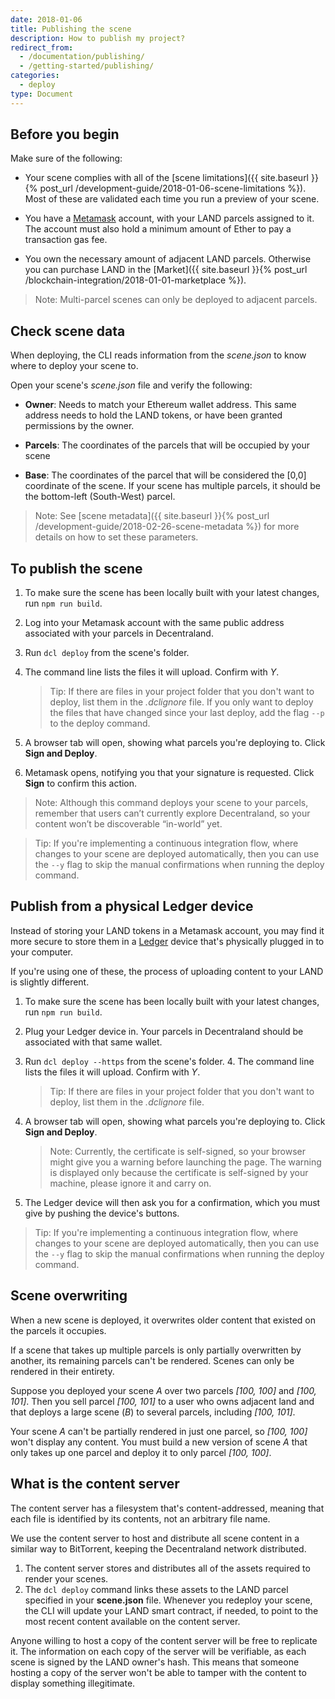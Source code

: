 ```yaml
---
date: 2018-01-06
title: Publishing the scene
description: How to publish my project?
redirect_from:
  - /documentation/publishing/
  - /getting-started/publishing/
categories:
  - deploy
type: Document
---
```


## Before you begin

Make sure of the following:

- Your scene complies with all of the [scene limitations]({{ site.baseurl }}{% post_url /development-guide/2018-01-06-scene-limitations %}). Most of these are validated each time you run a preview of your scene.

- You have a [Metamask](https://metamask.io/) account, with your LAND parcels assigned to it. The account must also hold a minimum amount of Ether to pay a transaction gas fee.

- You own the necessary amount of adjacent LAND parcels. Otherwise you can purchase LAND in the [Market]({{ site.baseurl }}{% post_url /blockchain-integration/2018-01-01-marketplace %}).

> Note: Multi-parcel scenes can only be deployed to adjacent parcels.

<!--
- If you're deploying a single scene to multiple adjacent parcels, you must first merge them together into an _Estate_ before you can deploy to them. See [Marketplace]({{ site.baseurl }}{% post_url /blockchain-integration/2018-01-01-marketplace %}) for instructions on how to create an estate.
-->

## Check scene data

When deploying, the CLI reads information from the _scene.json_ to know where to deploy your scene to.

Open your scene's _scene.json_ file and verify the following:

- **Owner**: Needs to match your Ethereum wallet address. This same address needs to hold the LAND tokens, or have been granted permissions by the owner.

- **Parcels**: The coordinates of the parcels that will be occupied by your scene

- **Base**: The coordinates of the parcel that will be considered the [0,0] coordinate of the scene. If your scene has multiple parcels, it should be the bottom-left (South-West) parcel.

> Note: See [scene metadata]({{ site.baseurl }}{% post_url /development-guide/2018-02-26-scene-metadata %}) for more details on how to set these parameters.

## To publish the scene

1.  To make sure the scene has been locally built with your latest changes, run `npm run build`.
2.  Log into your Metamask account with the same public address associated with your parcels in Decentraland.
3.  Run `dcl deploy` from the scene's folder.
4.  The command line lists the files it will upload. Confirm with _Y_.

    > Tip: If there are files in your project folder that you don't want to deploy, list them in the _.dclignore_ file.
    > If you only want to deploy the files that have changed since your last deploy, add the flag `--p` to the deploy command.

5.  A browser tab will open, showing what parcels you're deploying to. Click **Sign and Deploy**.
6.  Metamask opens, notifying you that your signature is requested. Click **Sign** to confirm this action.

<!--
Currently, as a measure to improve performance and your visitor's experience, your content will be pinned to Decentraland’s main server to ensure that the data needed to render your parcel is always readily available.
-->

> Note: Although this command deploys your scene to your parcels, remember that users can’t currently explore Decentraland, so your content won’t be discoverable “in-world” yet.

> Tip: If you're implementing a continuous integration flow, where changes to your scene are deployed automatically, then you can use the `--y` flag to skip the manual confirmations when running the deploy command.

## Publish from a physical Ledger device

Instead of storing your LAND tokens in a Metamask account, you may find it more secure to store them in a [Ledger](https://www.ledger.com/) device that's physically plugged in to your computer.

If you're using one of these, the process of uploading content to your LAND is slightly different.

1.  To make sure the scene has been locally built with your latest changes, run `npm run build`.
2.  Plug your Ledger device in. Your parcels in Decentraland should be associated with that same wallet.
3.  Run `dcl deploy --https` from the scene's folder. 4. The command line lists the files it will upload. Confirm with _Y_.

    > Tip: If there are files in your project folder that you don't want to deploy, list them in the _.dclignore_ file.

4.  A browser tab will open, showing what parcels you're deploying to. Click **Sign and Deploy**.

    > Note: Currently, the certificate is self-signed, so your browser might give you a warning before launching the page. The warning is displayed only because the certificate is self-signed by your machine, please ignore it and carry on.

5.  The Ledger device will then ask you for a confirmation, which you must give by pushing the device's buttons.

> Tip: If you're implementing a continuous integration flow, where changes to your scene are deployed automatically, then you can use the `--y` flag to skip the manual confirmations when running the deploy command.

## Scene overwriting

When a new scene is deployed, it overwrites older content that existed on the parcels it occupies.

If a scene that takes up multiple parcels is only partially overwritten by another, its remaining parcels can't be rendered. Scenes can only be rendered in their entirety.

Suppose you deployed your scene _A_ over two parcels _[100, 100]_ and _[100, 101]_. Then you sell parcel _[100, 101]_ to a user who owns adjacent land and that deploys a large scene (_B_) to several parcels, including _[100, 101]_.

Your scene _A_ can't be partially rendered in just one parcel, so _[100, 100]_ won't display any content. You must build a new version of scene _A_ that only takes up one parcel and deploy it to only parcel _[100, 100]_.

## What is the content server

The content server has a filesystem that's content-addressed, meaning that each file is identified by its contents, not an arbitrary file name.

We use the content server to host and distribute all scene content in a similar way to BitTorrent, keeping the Decentraland network distributed.

1.  The content server stores and distributes all of the assets required to render your scenes.
2.  The `dcl deploy` command links these assets to the LAND parcel specified in your **scene.json** file. Whenever you redeploy your scene, the CLI will update your LAND smart contract, if needed, to point to the most recent content available on the content server.

Anyone willing to host a copy of the content server will be free to replicate it. The information on each copy of the server will be verifiable, as each scene is signed by the LAND owner's hash. This means that someone hosting a copy of the server won't be able to tamper with the content to display something illegitimate.
